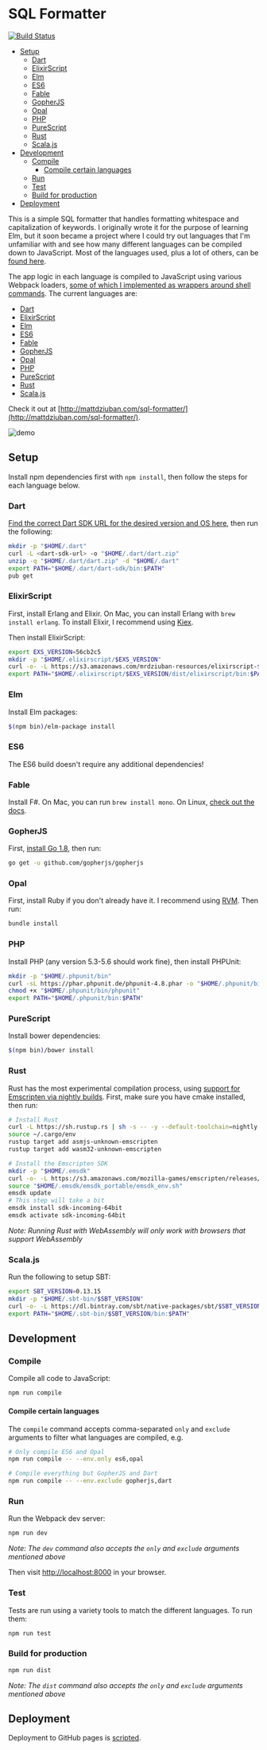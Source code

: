 # SQL Formatter

[![Build Status](https://travis-ci.org/mrdziuban/sql-formatter.svg?branch=master)](https://travis-ci.org/mrdziuban/sql-formatter)

<!-- START doctoc generated TOC please keep comment here to allow auto update -->
<!-- DON'T EDIT THIS SECTION, INSTEAD RE-RUN doctoc TO UPDATE -->


- [Setup](#setup)
  - [Dart](#dart)
  - [ElixirScript](#elixirscript)
  - [Elm](#elm)
  - [ES6](#es6)
  - [Fable](#fable)
  - [GopherJS](#gopherjs)
  - [Opal](#opal)
  - [PHP](#php)
  - [PureScript](#purescript)
  - [Rust](#rust)
  - [Scala.js](#scalajs)
- [Development](#development)
  - [Compile](#compile)
    - [Compile certain languages](#compile-certain-languages)
  - [Run](#run)
  - [Test](#test)
  - [Build for production](#build-for-production)
- [Deployment](#deployment)

<!-- END doctoc generated TOC please keep comment here to allow auto update -->

This is a simple SQL formatter that handles formatting whitespace and capitalization of keywords. I originally wrote
it for the purpose of learning Elm, but it soon became a project where I could try out languages that I'm
unfamiliar with and see how many different languages can be compiled down to JavaScript. Most of the languages used,
plus a lot of others, can be
[found here](https://github.com/jashkenas/coffeescript/wiki/list-of-languages-that-compile-to-js).

The app logic in each language is compiled to JavaScript using various Webpack loaders,
[some of which I implemented as wrappers around shell commands](https://github.com/mrdziuban?utf8=%E2%9C%93&tab=repositories&q=-loader&type=&language=).
The current languages are:

- [Dart](#dart)
- [ElixirScript](#elixirscript)
- [Elm](#elm)
- [ES6](#es6)
- [Fable](#fable)
- [GopherJS](#gopherjs)
- [Opal](#opal)
- [PHP](#php)
- [PureScript](#purescript)
- [Rust](#rust)
- [Scala.js](#scalajs)

Check it out at [http://mattdziuban.com/sql-formatter/](http://mattdziuban.com/sql-formatter/).

![demo](https://cloud.githubusercontent.com/assets/4718399/22834351/d7d838ee-ef82-11e6-8556-ef36db229229.gif)

## Setup

Install npm dependencies first with `npm install`, then follow the steps for each language below.

### Dart

[Find the correct Dart SDK URL for the desired version and OS here](https://www.dartlang.org/install/archive),
then run the following:

```bash
mkdir -p "$HOME/.dart"
curl -L <dart-sdk-url> -o "$HOME/.dart/dart.zip"
unzip -q "$HOME/.dart/dart.zip" -d "$HOME/.dart"
export PATH="$HOME/.dart/dart-sdk/bin:$PATH"
pub get
```

### ElixirScript

First, install Erlang and Elixir. On Mac, you can install Erlang with `brew install erlang`. To install Elixir, I
recommend using [Kiex](https://github.com/taylor/kiex).

Then install ElixirScript:

```bash
export EXS_VERSION=56cb2c5
mkdir -p "$HOME/.elixirscript/$EXS_VERSION"
curl -o- -L https://s3.amazonaws.com/mrdziuban-resources/elixirscript-$EXS_VERSION.tar.gz -o "$HOME/.elixirscript/elixirscript-$EXS_VERSION.tar.gz" | tar xvzf - -C "$HOME/.elixirscript/$EXS_VERSION"
export PATH="$HOME/.elixirscript/$EXS_VERSION/dist/elixirscript/bin:$PATH"
```

### Elm

Install Elm packages:

```bash
$(npm bin)/elm-package install
```

### ES6

The ES6 build doesn't require any additional dependencies!

### Fable

Install F#. On Mac, you can run `brew install mono`. On Linux, [check out the docs](http://fsharp.org/use/linux/).

### GopherJS

First, [install Go 1.8](https://golang.org/dl/), then run:

```bash
go get -u github.com/gopherjs/gopherjs
```

### Opal

First, install Ruby if you don't already have it. I recommend using [RVM](https://rvm.io/). Then run:

```bash
bundle install
```

### PHP

Install PHP (any version 5.3-5.6 should work fine), then install PHPUnit:

```bash
mkdir -p "$HOME/.phpunit/bin"
curl -sL https://phar.phpunit.de/phpunit-4.8.phar -o "$HOME/.phpunit/bin/phpunit"
chmod +x "$HOME/.phpunit/bin/phpunit"
export PATH="$HOME/.phpunit/bin:$PATH"
```

### PureScript

Install bower dependencies:

```bash
$(npm bin)/bower install
```

### Rust

Rust has the most experimental compilation process, using
[support for Emscripten via nightly builds](https://users.rust-lang.org/t/compiling-to-the-web-with-rust-and-emscripten/7627).
First, make sure you have cmake installed, then run:

```bash
# Install Rust
curl -L https://sh.rustup.rs | sh -s -- -y --default-toolchain=nightly
source ~/.cargo/env
rustup target add asmjs-unknown-emscripten
rustup target add wasm32-unknown-emscripten

# Install the Emscripten SDK
mkdir -p "$HOME/.emsdk"
curl -o- -L https://s3.amazonaws.com/mozilla-games/emscripten/releases/emsdk-portable.tar.gz | tar xvzf - -C "$HOME/.emsdk"
source "$HOME/.emsdk/emsdk_portable/emsdk_env.sh"
emsdk update
# This step will take a bit
emsdk install sdk-incoming-64bit
emsdk activate sdk-incoming-64bit
```

*Note: Running Rust with WebAssembly will only work with browsers that support WebAssembly*

### Scala.js

Run the following to setup SBT:

```bash
export SBT_VERSION=0.13.15
mkdir -p "$HOME/.sbt-bin/$SBT_VERSION"
curl -o- -L https://dl.bintray.com/sbt/native-packages/sbt/$SBT_VERSION/sbt-$SBT_VERSION.tgz | tar xvzf - -C "$HOME/.sbt-bin/$SBT_VERSION" --strip-components 1
export PATH="$HOME/.sbt-bin/$SBT_VERSION/bin:$PATH"
```

## Development

### Compile

Compile all code to JavaScript:

```bash
npm run compile
```

#### Compile certain languages

The `compile` command accepts comma-separated `only` and `exclude` arguments to filter what languages are compiled,
e.g.

```bash
# Only compile ES6 and Opal
npm run compile -- --env.only es6,opal

# Compile everything but GopherJS and Dart
npm run compile -- --env.exclude gopherjs,dart
```

### Run

Run the Webpack dev server:

```bash
npm run dev
```

*Note: The `dev` command also accepts the `only` and `exclude` arguments mentioned above*

Then visit [http://localhost:8000](http://localhost:8000) in your browser.

### Test

Tests are run using a variety tools to match the different languages. To run them:

```bash
npm run test
```

### Build for production

```bash
npm run dist
```

*Note: The `dist` command also accepts the `only` and `exclude` arguments mentioned above*

## Deployment

Deployment to GitHub pages is [scripted](bin/deploy).
